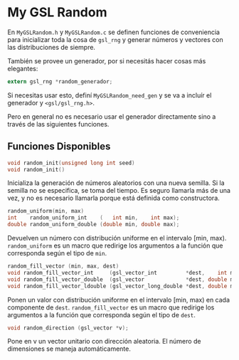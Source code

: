 My GSL Random
=============

En `MyGSLRandom.h` y `MyGSLRandom.c` se definen funciones de conveniencia para inicializar toda
la cosa de `gsl_rng` y generar números y vectores con las distribuciones de siempre.

También se provee un generador, por si necesitás hacer cosas más elegantes:

```c
extern gsl_rng *random_generador;
```
Si necesitas usar esto, definí `MyGSLRandom_need_gen` y se va a incluír el generador y
`<gsl/gsl_rng.h>`.

Pero en general no es necesario usar el generador directamente sino a través de las siguientes funciones.

Funciones Disponibles
---------------------

```c
void random_init(unsigned long int seed)
void random_init()
```
Inicializa la generación de números aleatorios con una nueva semilla. Si la semilla no
se especifica, se toma del tiempo.
Es seguro llamarla más de una vez, y no es necesario llamarla porque está definida como
constructora.

```c
random_uniform(min, max)
int    random_uniform_int    (   int min,    int max);
double random_uniform_double (double min, double max);
```
Devuelven un número con distribución uniforme en el intervalo [min, max).
`random_uniform` es un macro que redirige los argumentos a la función que corresponda según
el tipo de `min`.

```c
random_fill_vector (min, max, dest)
void random_fill_vector_int     (gsl_vector_int         *dest,    int min,    int max);
void random_fill_vector_double  (gsl_vector             *dest, double min, double max);
void random_fill_vector_ldouble (gsl_vector_long_double *dest, double min, double max);
```
Ponen un valor con distribución uniforme en el intervalo [min, max) en cada componente de `dest`.
`random_fill_vector` es un macro que redirige los argumentos a la función que corresponda según
el tipo de `dest`.

```c
void random_direction (gsl_vector *v);
```
Pone en v un vector unitario con dirección aleatoria. El número de dimensiones se maneja automáticamente.